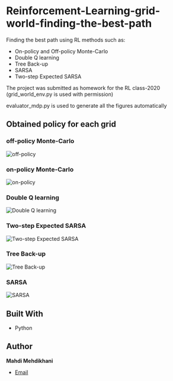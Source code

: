 # Reinforcement-Learning-grid-world-finding-the-best-path

Finding the best path using RL methods such as:
- On-policy and Off-policy Monte-Carlo
- Double Q learning
- Tree Back-up
- SARSA
- Two-step Expected SARSA

The project was submitted as homework for the RL class-2020 (grid_world_env.py is used with permission)

evaluator_mdp.py is used to generate all the figures automatically

## Obtained policy for each grid
  ### off-policy Monte-Carlo
![off-policy](/images/off-policy.png "off-policy")

  ### on-policy Monte-Carlo
![on-policy](/images/on-policy.png "on-policy")

  ### Double Q learning
![Double Q learning](/images/double-q.png "Double Q learning")

  ### Two-step Expected SARSA
![Two-step Expected SARSA](/images/exp-sarsa.png "Two-step Expected SARSA")

  ### Tree Back-up
![Tree Back-up](/images/tree-backup.png "Tree Back-up")

  ### SARSA
![SARSA](/images/sarsa.png "SARSA")


## Built With

- Python


## Author

**Mahdi Mehdikhani**
- [Email](mailto:mahdi.mehdikhani@gmail.com?subject=Hi "Hi!")

